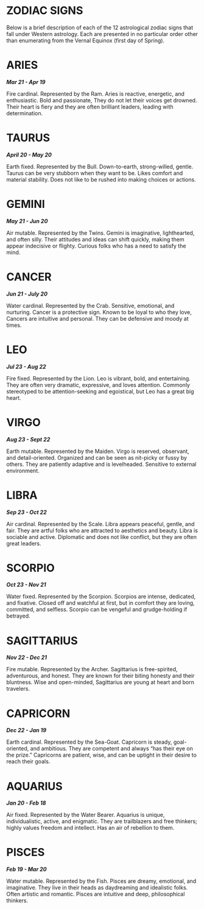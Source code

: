 

# ZODIAC  SIGNS
Below is a brief description of each of the 12 astrological zodiac signs that fall under Western astrology. Each are presented in no particular order other than enumerating from the Vernal Equinox (first day of Spring).

# ARIES

***Mar 21 - Apr 19***

Fire cardinal. Represented by the Ram. Aries is reactive, energetic, and enthusiastic. Bold and passionate, They do not let their voices get drowned. Their heart is fiery and they are often brilliant leaders, leading with determination.


# TAURUS
***April 20 - May 20***

Earth fixed. Represented by the Bull. Down-to-earth, strong-willed, gentle. Taurus can be very stubborn when they want to be. Likes comfort and material stability. Does not like to be rushed into making choices or actions.

# GEMINI
***May 21 - Jun 20***

 Air mutable. Represented by the Twins. Gemini is imaginative, lighthearted, and often silly. Their attitudes and ideas can shift quickly, making them appear indecisive or flighty. Curious folks who has a need to satisfy the mind.

# CANCER
***Jun 21 - July 20***

Water cardinal. Represented by the Crab. Sensitive, emotional, and nurturing. Cancer is a protective sign. Known to be loyal to who they love, Cancers are intuitive and personal. They can be defensive and moody at times.

# LEO
***Jul 23 - Aug 22***

 Fire fixed. Represented by the Lion. Leo is vibrant, bold, and entertaining. They are often very dramatic, expressive, and loves attention. Commonly stereotyped to be attention-seeking and egoistical, but Leo has a great big heart.

# VIRGO
***Aug 23 - Sept 22***

 Earth mutable. Represented by the Maiden. Virgo is reserved, observant, and detail-oriented. Organized and can be seen as nit-picky or fussy by others. They are patiently adaptive and is levelheaded. Sensitive to external environment.

# LIBRA
***Sep 23 - Oct 22***

Air cardinal. Represented by the Scale. Libra appears peaceful, gentle, and fair. They are artful folks who are attracted to aesthetics and beauty. Libra is sociable and active. Diplomatic and does not like conflict, but they are often great leaders.

# SCORPIO
***Oct 23 - Nov 21***

Water fixed. Represented by the Scorpion. Scorpios are intense, dedicated, and fixative. Closed off and watchful at first, but in comfort they are loving, committed, and selfless. Scorpio can be vengeful and grudge-holding if betrayed.

# SAGITTARIUS
***Nov 22 - Dec 21***

Fire mutable. Represented by the Archer. Sagittarius is free-spirited, adventurous, and honest. They are known for their biting honesty and their bluntness. Wise and open-minded, Sagittarius are young at heart and born travelers.

# CAPRICORN
***Dec 22 - Jan 19***

Earth cardinal. Represented by the Sea-Goat. Capricorn is steady, goal-oriented, and ambitious. They are competent and always “has their eye on the prize.” Capricorns are patient, wise, and can be uptight in their desire to reach their goals.

# AQUARIUS 
***Jan 20 - Feb 18***

 Air fixed. Represented by the Water Bearer. Aquarius is unique, individualistic, active, and enigmatic. They are trailblazers and free thinkers; highly values freedom and intellect. Has an air of rebellion to them.

# PISCES
***Feb 19 - Mar 20***

Water mutable. Represented by the Fish. Pisces are dreamy, emotional, and imaginative. They live in their heads as daydreaming and idealistic folks. Often artistic and romantic. Pisces are intuitive and deep, philosophical thinkers.
